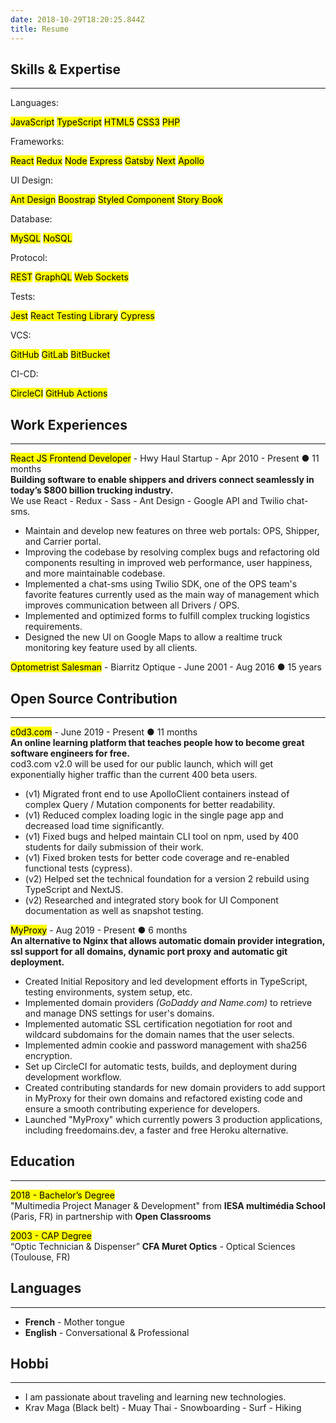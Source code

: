 ```yaml
---
date: 2018-10-29T18:20:25.844Z
title: Resume
---
```


## Skills & Expertise

---

<div class="category">
  <p>Languages:</p>
  <p>
    <mark>JavaScript</mark>
    <mark>TypeScript</mark>
    <mark>HTML5</mark>
    <mark>CSS3</mark>
    <mark>PHP</mark>
  </p>
</div>

<div class="category">
  <p>Frameworks:</p>
  <p>
    <mark>React</mark>
    <mark>Redux</mark>
    <mark>Node</mark>
    <mark>Express</mark>
    <mark>Gatsby</mark>
    <mark>Next</mark>
    <mark>Apollo</mark>
  </p>
</div>

<div class="category">
  <p>UI Design:</p>
  <p>
    <mark>Ant Design</mark>
    <mark>Boostrap</mark>
    <mark>Styled Component</mark>
    <mark>Story Book</mark>
  </p>
</div>

<div class="category">
  <p>Database:</p>
  <p>
    <mark>MySQL</mark>
    <mark>NoSQL</mark>
  </p>
</div>

<div class="category">
  <p>Protocol:</p>
  <p>
    <mark>REST</mark>
    <mark>GraphQL</mark>
    <mark>Web Sockets</mark>
  </p>
</div>

<div class="category">
  <p>Tests:</p>
  <p>
    <mark>Jest</mark>
    <mark>React Testing Library</mark>
    <mark>Cypress</mark>
  </p>
</div>

<div class="category">
  <p>VCS:</p>
  <p>
    <mark>GitHub</mark>
    <mark>GitLab</mark>
    <mark>BitBucket</mark>
  </p>
</div>

<div class="category">
  <p>CI-CD:</p>
  <p>
    <mark>CircleCI</mark>
    <mark>GitHub Actions</mark>
  </p>
</div>

## Work Experiences

---

<mark>React JS Frontend Developer</mark> - Hwy Haul Startup - Apr 2010 - Present ● <span class="workExperience">11 months</span><br/>
<b>Building software to enable shippers and drivers connect seamlessly in today’s \$800 billion trucking industry.</b><br/>
We use React - Redux - Sass - Ant Design - Google API and Twilio chat-sms.

- Maintain and develop new features on three web portals: OPS, Shipper, and Carrier portal.
- Improving the codebase by resolving complex bugs and refactoring old components resulting in improved web performance, user happiness,
  and more maintainable codebase.
- Implemented a chat-sms using Twilio SDK, one of the OPS team's favorite features currently used as the main way of management which
  improves communication between all Drivers / OPS.
- Implemented and optimized forms to fulfill complex trucking logistics requirements.
- Designed the new UI on Google Maps to allow a realtime truck monitoring key feature used by all clients.

<mark>Optometrist Salesman</mark> - Biarritz Optique - June 2001 - Aug 2016 ● 15 years

## Open Source Contribution

---

<mark>c0d3.com</mark> - June 2019 - Present ● <span class="C0D3Experience">11 months</span><br/>
<b>
An online learning platform that teaches people how to become great software engineers for free.<br/>
</b>
cod3.com v2.0 will be used for our public launch, which will get exponentially higher traffic than the current 400 beta users.

- (v1) Migrated front end to use ApolloClient containers instead of complex Query / Mutation components for better readability.
- (v1) Reduced complex loading logic in the single page app and decreased load time significantly.
- (v1) Fixed bugs and helped maintain CLI tool on npm, used by 400 students for daily submission of their work.
- (v1) Fixed broken tests for better code coverage and re-enabled functional tests (cypress).
- (v2) Helped set the technical foundation for a version 2 rebuild using TypeScript and NextJS.
- (v2) Researched and integrated story book for UI Component documentation as well as snapshot testing.

<mark>MyProxy</mark> - Aug 2019 - Present ● 6 months<br/>
<b>
An alternative to Nginx that allows automatic domain provider integration, ssl support for all domains, dynamic port proxy
and automatic git deployment.
</b>

- Created Initial Repository and led development efforts in TypeScript, testing environments, system setup, etc.
- Implemented domain providers _(GoDaddy and Name.com)_ to retrieve and manage DNS settings for user's domains.
- Implemented automatic SSL certification negotiation for root and wildcard subdomains for the domain names that the user selects.
- Implemented admin cookie and password management with sha256 encryption.
- Set up CircleCI for automatic tests, builds, and deployment during development workflow.
- Created contributing standards for new domain providers to add support in MyProxy for their own domains and refactored existing code and
  ensure a smooth contributing experience for developers.
- Launched "MyProxy" which currently powers 3 production applications, including freedomains.dev, a faster and free Heroku alternative.

## Education

---

<mark>2018 - Bachelor’s Degree</mark><br/>
"Multimedia Project Manager & Development" from
<b>IESA multimédia School</b> (Paris, FR) in partnership with <b>Open Classrooms</b>

<mark>2003 - CAP Degree</mark><br/>
“Optic Technician & Dispenser”
<b>CFA Muret Optics</b> - Optical Sciences (Toulouse, FR)

## Languages

---

- <b>French</b> - Mother tongue
- <b>English</b> - Conversational & Professional

## Hobbi

---

- I am passionate about traveling and learning new technologies.
- Krav Maga (Black belt) - Muay Thai - Snowboarding - Surf - Hiking
